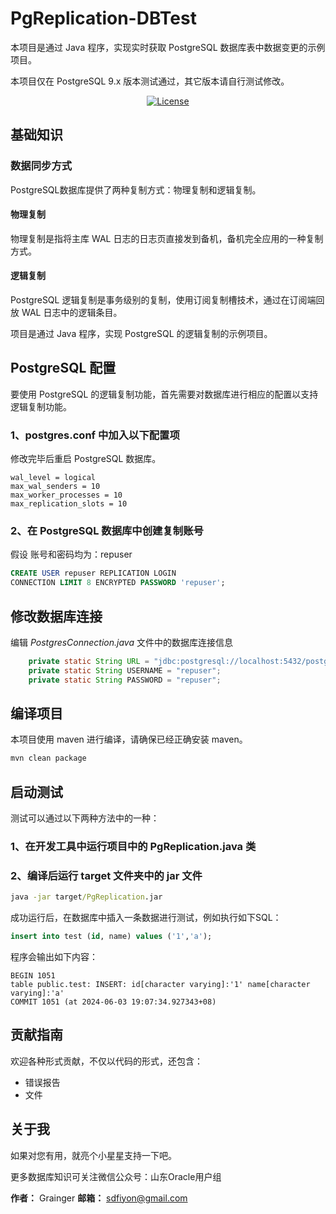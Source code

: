 # PgReplication-DBTest  

本项目是通过 Java 程序，实现实时获取 PostgreSQL 数据库表中数据变更的示例项目。

本项目仅在 PostgreSQL 9.x 版本测试通过，其它版本请自行测试修改。

<p style="text-align: center">
  <a href="https://choosealicense.com/licenses/mit">
	<img src="https://img.shields.io/badge/license-MIT-blue.svg" alt="License">
  </a>
</p>

## 基础知识
### 数据同步方式
PostgreSQL数据库提供了两种复制方式：物理复制和逻辑复制。

#### 物理复制
物理复制是指将主库 WAL 日志的日志页直接发到备机，备机完全应用的一种复制方式。

#### 逻辑复制
PostgreSQL 逻辑复制是事务级别的复制，使用订阅复制槽技术，通过在订阅端回放 WAL 日志中的逻辑条目。


项目是通过 Java 程序，实现 PostgreSQL 的逻辑复制的示例项目。

## PostgreSQL 配置
要使用 PostgreSQL 的逻辑复制功能，首先需要对数据库进行相应的配置以支持逻辑复制功能。

### 1、postgres.conf 中加入以下配置项
修改完毕后重启 PostgreSQL 数据库。
```text
wal_level = logical
max_wal_senders = 10
max_worker_processes = 10
max_replication_slots = 10
```
### 2、在 PostgreSQL 数据库中创建复制账号
假设 账号和密码均为：repuser
```sql
CREATE USER repuser REPLICATION LOGIN
CONNECTION LIMIT 8 ENCRYPTED PASSWORD 'repuser';
```
## 修改数据库连接
编辑 _PostgresConnection.java_ 文件中的数据库连接信息
```java
    private static String URL = "jdbc:postgresql://localhost:5432/postgres";
    private static String USERNAME = "repuser";
    private static String PASSWORD = "repuser";
```

## 编译项目
本项目使用 maven 进行编译，请确保已经正确安装 maven。
```cmd
mvn clean package
```

## 启动测试

测试可以通过以下两种方法中的一种：
### 1、在开发工具中运行项目中的 PgReplication.java 类

### 2、编译后运行 target 文件夹中的 jar 文件
```cmd
java -jar target/PgReplication.jar
```

成功运行后，在数据库中插入一条数据进行测试，例如执行如下SQL：
```sql
insert into test (id, name) values ('1','a');
```

程序会输出如下内容：
```text
BEGIN 1051
table public.test: INSERT: id[character varying]:'1' name[character varying]:'a'
COMMIT 1051 (at 2024-06-03 19:07:34.927343+08)
```

## 贡献指南

欢迎各种形式贡献，不仅以代码的形式，还包含：

- 错误报告
- 文件


## 关于我

如果对您有用，就亮个小星星支持一下吧。

更多数据库知识可关注微信公众号：山东Oracle用户组

**作者：** Grainger
**邮箱：** sdfiyon@gmail.com





